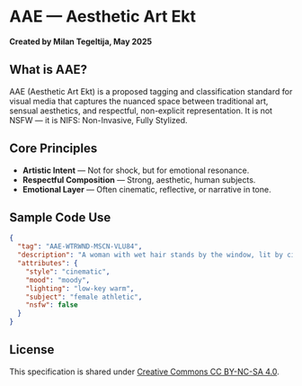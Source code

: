 # AAE — Aesthetic Art Ekt

**Created by Milan Tegeltija, May 2025**

## What is AAE?

AAE (Aesthetic Art Ekt) is a proposed tagging and classification standard for visual media that captures the nuanced space between traditional art, sensual aesthetics, and respectful, non-explicit representation. It is not NSFW — it is NIFS: Non-Invasive, Fully Stylized.

## Core Principles

- **Artistic Intent** — Not for shock, but for emotional resonance.
- **Respectful Composition** — Strong, aesthetic, human subjects.
- **Emotional Layer** — Often cinematic, reflective, or narrative in tone.

## Sample Code Use

```json
{
  "tag": "AAE-WTRWND-MSCN-VLU84",
  "description": "A woman with wet hair stands by the window, lit by city lights, wearing a translucent white shirt. Moody, cinematic, contemplative.",
  "attributes": {
    "style": "cinematic",
    "mood": "moody",
    "lighting": "low-key warm",
    "subject": "female athletic",
    "nsfw": false
  }
}
```

## License

This specification is shared under [Creative Commons CC BY-NC-SA 4.0](https://creativecommons.org/licenses/by-nc-sa/4.0/).

